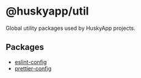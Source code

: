 # @huskyapp/util

Global utility packages used by HuskyApp projects.

## Packages

-   [eslint-config](/packages/eslint-config)
-   [prettier-config](/packages/prettier-config)
